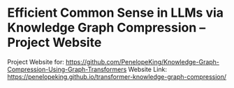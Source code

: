 # Efficient Common Sense in LLMs via Knowledge Graph Compression – Project Website
Project Website for: https://github.com/PenelopeKing/Knowledge-Graph-Compression-Using-Graph-Transformers
Website Link: https://penelopeking.github.io/transformer-knowledge-graph-compression/ 
